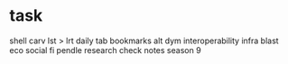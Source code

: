 # task
shell
carv
lst > lrt
daily tab
bookmarks
alt
dym
interoperability infra
blast eco
social fi
pendle
research
check notes
season 9

